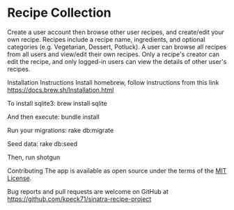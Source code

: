 <h1>Recipe Collection</h1>
Create a user account then browse other user recipes, and create/edit your own recipe. Recipes include a recipe name, ingredients, and optional categories (e.g. Vegetarian, Dessert, Potluck). A user can browse all recipes from all users and view/edit their own recipes. Only a recipe's creator can edit the recipe, and only logged-in users can view the details of other user's recipes.

Installation Instructions
Install homebrew, follow instructions from this link https://docs.brew.sh/Installation.html

To install sqlite3:
brew install sqlite

And then execute:
bundle install

Run your migrations:
rake db:migrate

Seed data:
rake db:seed

Then, run shotgun

Contributing
The app is available as open source under the terms of the <a href="https://opensource.org/licenses/MIT">MIT License</a>.

Bug reports and pull requests are welcome on GitHub at https://github.com/kpeck71/sinatra-recipe-project

